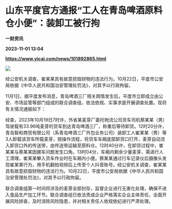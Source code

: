 # 山东平度官方通报“工人在青岛啤酒原料仓小便”：装卸工被行拘
**一财资讯**

**2023-11-01 13:04**

**https://www.yicai.com/news/101892865.html**

![](https://imgcdn.yicai.com/uppics/slides/2023/11/9c460911288965a183242aa589b958a0.jpg)

经公安机关调查，崔某某具有故意损毁财物的违法行为。10月22日，平度市公安局依据《中华人民共和国治安管理处罚法》，对其予以行政拘留。

11月1日，据平度发布消息，青岛啤酒三厂相关舆情发生后，平度市立即成立由公安、市场监管等部门组成的联合调查组，依法依规、实事求是开展调查处置。现将有关情况通报如下：

经查，2023年10月19日7时许，外省某麦芽厂委托物流公司货车司机蔡某某（男）驾驶载有33.96吨麦芽的货车到达青岛啤酒三厂，称重后等待卸货。12时20分许，青岛智和商贸有限公司（系青岛啤酒三厂外包业务公司）装卸工人崔某某（男）等3人卸载该货车所载麦芽，按操作流程，将货车车厢底部卸货口打开，麦芽自动流入卸货口外的传送带，由传送带运输至原料仓。12时40分许，在卸货过程中，崔某某与蔡某某因挪车问题发生口角。13时04分，车厢内剩余少量麦芽，需进行人工清理，崔某某攀入货车作业时在车厢内小便。蔡某某通过行车记录仪后摄像头发现崔某某行为，用手机翻拍视频后上传至个人抖音账号。经公安机关调查，崔某某具有故意损毁财物的违法行为。10月22日，平度市公安局依据《中华人民共和国治安管理处罚法》，对其予以行政拘留。

联合调查组第一时间将涉及的麦芽全部封存，监督企业进行无害化处理，确保不进入食品生产加工环节。联合调查组已依法责成企业严格落实企业主体责任，全面开展风险排查，及时消除风险隐患，并对相关责任人依规依纪进行严肃处理。